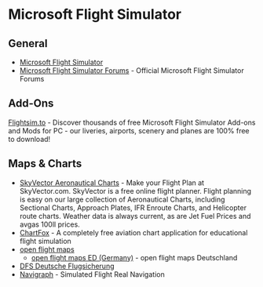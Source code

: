 # Microsoft Flight Simulator

## General

* [Microsoft Flight Simulator](https://www.flightsimulator.com/)
* [Microsoft Flight Simulator Forums](https://forums.flightsimulator.com/) - Official Microsoft Flight Simulator Forums

## Add-Ons

[Flightsim.to](https://flightsim.to/) - Discover thousands of free Microsoft Flight Simulator Add-ons and Mods for PC - our liveries, airports, scenery and planes are 100% free to download!

## Maps & Charts

* [SkyVector Aeronautical Charts](https://skyvector.com/) - Make your Flight Plan at SkyVector.com. SkyVector is a free online flight planner. Flight planning is easy on our large collection of Aeronautical Charts, including Sectional Charts, Approach Plates, IFR Enroute Charts, and Helicopter route charts. Weather data is always current, as are Jet Fuel Prices and avgas 100ll prices.
* [ChartFox](https://chartfox.org/) - A completely free aviation chart application for educational flight simulation
* [open flight maps](https://www.openflightmaps.org/)
  * [open flight maps ED (Germany)](https://www.openflightmaps.org/ed-germany/) - open flight maps Deutschland
* [DFS Deutsche Flugsicherung](https://secais.dfs.de/pilotservice/service/aup/aup_edit_map.jsp)
* [Navigraph](https://navigraph.com/) - Simulated Flight Real Navigation
